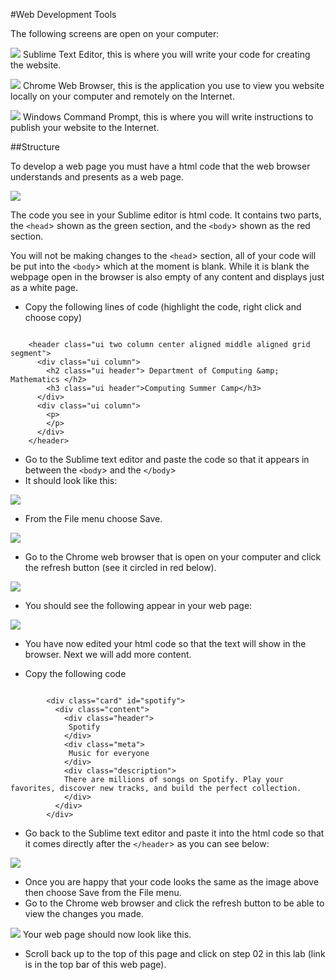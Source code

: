 #Web Development Tools


The following screens are open on your computer:

![](./img/01.png)
Sublime Text Editor, this is where you will write your code for creating the website.



![](./img/02.png)
Chrome Web Browser, this is the application you use to view you website locally on your computer and remotely on the Internet.


![](./img/03.png)
Windows Command Prompt, this is where you will write instructions to publish your website to the Internet.

##Structure

To develop a web page you must have a html code that the web browser understands and presents as a web page.

![](./img/04.png)

The code you see in your Sublime editor is html code. It contains two parts, the `<head`> shown as the green section, and the `<body`> shown as the red section.

You will not be making changes to the `<head`> section, all of your code will be put into the `<body`> which at the moment is blank. While it is blank the webpage open in the browser is also empty of any content and displays just as a white page. 

- Copy the following lines of code (highlight the code, right click and choose copy) 

~~~

    <header class="ui two column center aligned middle aligned grid segment">
      <div class="ui column">
        <h2 class="ui header"> Department of Computing &amp; Mathematics </h2>
        <h3 class="ui header">Computing Summer Camp</h3>
      </div>
      <div class="ui column">
        <p>
        </p>
      </div>
    </header>
~~~     

- Go to the Sublime text editor and paste the code so that it appears in between the `<body`> and the `</body`>
- It should look like this:


![](./img/05.png)

- From the File menu choose Save.

![](./img/06.png)

- Go to the Chrome web browser that is open on your computer and click the refresh button (see it circled in red below).

![](./img/07.png)

- You should see the following appear in your web page:

![](./img/08.png)

- You have now edited your html code so that the text will show in the browser. Next we will add more content.

- Copy the following code 

~~~

        <div class="card" id="spotify">
          <div class="content">
            <div class="header">
             Spotify
            </div>
            <div class="meta">
             Music for everyone
            </div>
            <div class="description">
            There are millions of songs on Spotify. Play your favorites, discover new tracks, and build the perfect collection.
            </div>
          </div>
        </div>
~~~

- Go back to the Sublime text editor and paste it into the html code so that it comes directly after the `</header`> as you can see below:

![](./img/09.png)

- Once you are happy that your code looks the same as the image above then choose Save from the File menu.
- Go to the Chrome web browser and click the refresh button to be able to view the changes you made.

![](./img/10.png)
Your web page should now look like this.

- Scroll back up to the top of this page and click on step 02 in this lab (link is in the top bar of this web page).